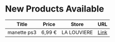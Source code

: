 # New Products Available

| Title | Price | Store | URL |
|---|---|---|---|
| manette ps3 | 6,99 € | LA LOUVIERE | [Link](https://www.cashconverters.be/fr/accessoires-jeux-video/891928-manette-ps3.html) |
